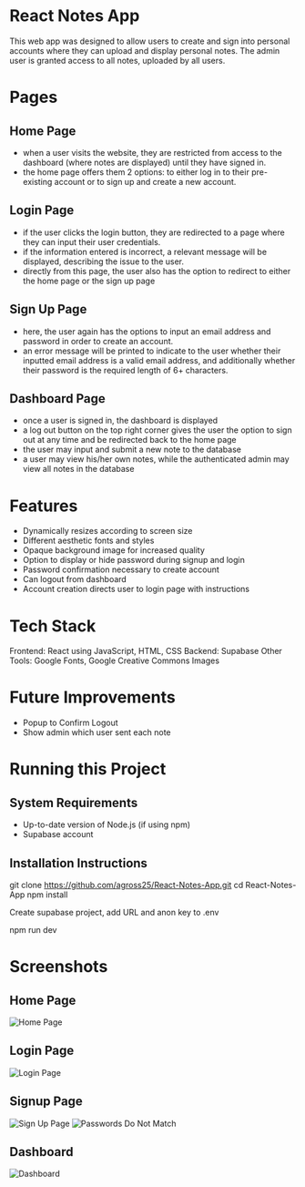 # React Notes App

This web app was designed to allow users to create and sign into personal accounts where they can upload and display personal notes. The admin user is granted access to all notes, uploaded by all users.

# Pages

## Home Page

- when a user visits the website, they are restricted from access to the dashboard (where notes are displayed) until they have signed in.
- the home page offers them 2 options: to either log in to their pre-existing account or to sign up and create a new account.

## Login Page

- if the user clicks the login button, they are redirected to a page where they can input their user credentials.
- if the information entered is incorrect, a relevant message will be displayed, describing the issue to the user.
- directly from this page, the user also has the option to redirect to either the home page or the sign up page

## Sign Up Page

- here, the user again has the options to input an email address and password in order to create an account.
- an error message will be printed to indicate to the user whether their inputted email address is a valid email address, and additionally whether their password is the required length of 6+ characters.

## Dashboard Page

- once a user is signed in, the dashboard is displayed
- a log out button on the top right corner gives the user the option to sign out at any time and be redirected back to the home page
- the user may input and submit a new note to the database
- a user may view his/her own notes, while the authenticated admin may view all notes in the database

# Features

- Dynamically resizes according to screen size
- Different aesthetic fonts and styles
- Opaque background image for increased quality
- Option to display or hide password during signup and login
- Password confirmation necessary to create account
- Can logout from dashboard
- Account creation directs user to login page with instructions

# Tech Stack

Frontend: React using JavaScript, HTML, CSS
Backend: Supabase
Other Tools: Google Fonts, Google Creative Commons Images

# Future Improvements

- Popup to Confirm Logout
- Show admin which user sent each note

# Running this Project

## System Requirements

- Up-to-date version of Node.js (if using npm)
- Supabase account

## Installation Instructions

git clone https://github.com/agross25/React-Notes-App.git
cd React-Notes-App
npm install

Create supabase project, add URL and anon key to .env

npm run dev

# Screenshots

## Home Page

![Home Page](src/assets/screenshots/HomePage.png)

## Login Page

![Login Page](src/assets/screenshots/LoginImage.png)

## Signup Page

![Sign Up Page](src/assets/screenshots/SignupImage.png)
![Passwords Do Not Match](src/assets/screenshots/PW.png)

## Dashboard

![Dashboard](src/assets/screenshots/DashboardPage.png)
